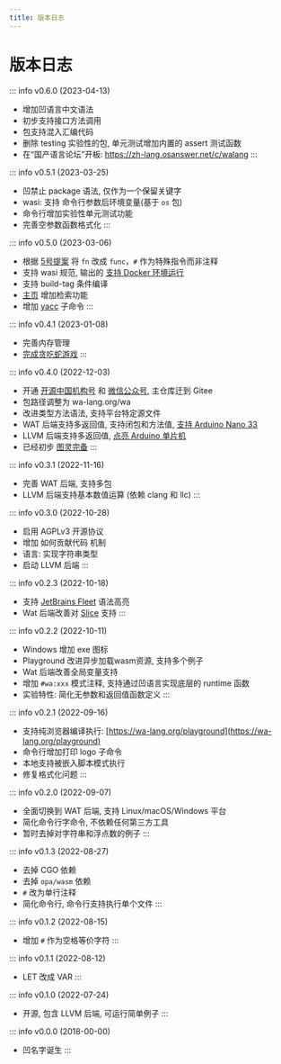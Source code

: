 ```yaml
---
title: 版本日志
---
```


# 版本日志


::: info v0.6.0 (2023-04-13)
  - 增加凹语言中文语法
  - 初步支持接口方法调用
  - 包支持混入汇编代码
  - 删除 testing 实验性的包, 单元测试增加内置的 assert 测试函数
  - 在“国产语言论坛”开板: https://zh-lang.osanswer.net/c/walang
:::

::: info v0.5.1 (2023-03-25)
  - 凹禁止 package 语法, 仅作为一个保留关键字
  - wasi: 支持 命令行参数后环境变量(基于 `os` 包)
  - 命令行增加实验性单元测试功能
  - 完善空参数函数格式化
:::

::: info v0.5.0 (2023-03-06)
  - 根据 [5号提案](https://wa-lang.org/community/proposal/p0005.html) 将 `fn` 改成 `func`，`#` 作为特殊指令而非注释
  - 支持 wasi 规范, 输出的 [支持 Docker 环境运行](https://wa-lang.org/smalltalk/st0020.html)
  - 支持 build-tag 条件编译
  - [主页](https://wa-lang.org/) 增加检索功能
  - 增加 [yacc](https://wa-lang.org/smalltalk/st0021.html) 子命令
:::

::: info v0.4.1 (2023-01-08)
  - 完善内存管理
  - [完成贪吃蛇游戏](https://wa-lang.org/smalltalk/st0018.html)
:::

::: info v0.4.0 (2022-12-03)
  - 开通 [开源中国机构号](https://my.oschina.net/walang) 和 [微信公众号](https://wa-lang.org/community/), 主仓库迁到 Gitee
  - 包路径调整为 wa-lang.org/wa
  - 改进类型方法语法, 支持平台特定源文件
  - WAT 后端支持多返回值, 支持闭包和方法值, [支持 Arduino Nano 33](https://wa-lang.org/smalltalk/st0015.html)
  - LLVM 后端支持多返回值, [点亮 Arduino 单片机](https://wa-lang.org/smalltalk/st0014.html)
  - 已经初步 [图灵完备](https://wa-lang.org/smalltalk/st0013.html)
:::

::: info v0.3.1 (2022-11-16)
  - 完善 WAT 后端, 支持多包
  - LLVM 后端支持基本数值运算 (依赖 clang 和 llc)
:::

::: info v0.3.0 (2022-10-28)
  - 启用 AGPLv3 开源协议
  - 增加 如何贡献代码 机制
  - 语言: 实现字符串类型
  - 启动 LLVM 后端
:::

::: info v0.2.3 (2022-10-18)
  - 支持 [JetBrains Fleet](https://github.com/wa-lang/fleet-wa) 语法高亮
  - Wat 后端改善对 [Slice](https://github.com/wa-lang/wa/blob/master/slice.wa) 支持
:::

::: info v0.2.2 (2022-10-11)
  - Windows 增加 exe 图标
  - Playground 改进异步加载wasm资源, 支持多个例子
  - Wat 后端改善全局变量支持
  - 增加 `#wa:xxx` 模式注释, 支持通过凹语言实现底层的 runtime 函数
  - 实验特性: 简化无参数和返回值函数定义
:::

::: info v0.2.1 (2022-09-16)
  - 支持纯浏览器编译执行: [https://wa-lang.org/playground](https://wa-lang.org/playground)
  - 命令行增加打印 logo 子命令
  - 本地支持被嵌入脚本模式执行
  - 修复格式化问题
:::

::: info v0.2.0 (2022-09-07)
  - 全面切换到 WAT 后端, 支持 Linux/macOS/Windows 平台
  - 简化命令行字命令, 不依赖任何第三方工具
  - 暂时去掉对字符串和浮点数的例子
:::

::: info v0.1.3 (2022-08-27)
  - 去掉 CGO 依赖
  - 去掉 `opa/wasm` 依赖
  - `#` 改为单行注释 
  - 简化命令行, 命令行支持执行单个文件
:::

::: info v0.1.2 (2022-08-15)
  - 增加 `#` 作为空格等价字符
:::

::: info v0.1.1 (2022-08-12)
  - LET 改成 VAR
:::

::: info v0.1.0 (2022-07-24)
  - 开源, 包含 LLVM 后端, 可运行简单例子
:::

::: info v0.0.0 (2018-00-00)
  - 凹名字诞生
:::